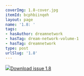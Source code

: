 ```yaml
---
coverImg: 1.8-cover.jpg
itemId: bcphbiinqeh
layout: page
name: '1.8: '
tags:
- hasAuthor: dreamnetwork
- hasTag: dream-network-volume-1
- hasTag: dreamnetwork
type: post
urlSlug: '1.8'
---
```

<img class="card-journal-img" src="../images/1.8-rect.jpg"/><a href="../files/pdfs/Volume_1/1.8_Dream_Network_Bulletin_Vol.1_No.8.pdf" download="">Download issue 1.8</a>